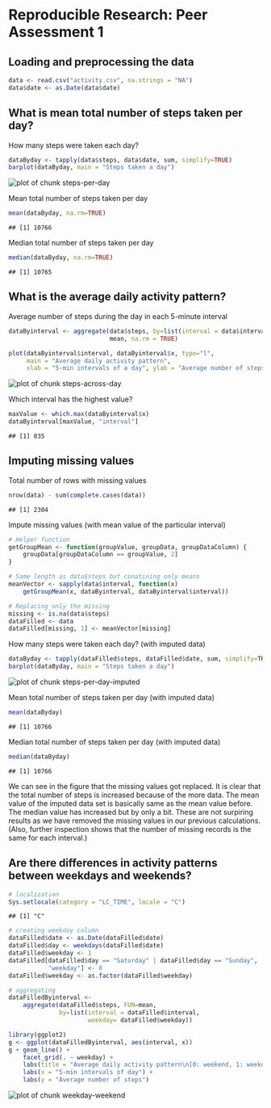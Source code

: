 # Reproducible Research: Peer Assessment 1


## Loading and preprocessing the data

```r
data <- read.csv("activity.csv", na.strings = "NA")
data$date <- as.Date(data$date)
```


## What is mean total number of steps taken per day?
How many steps were taken each day?

```r
dataByday <- tapply(data$steps, data$date, sum, simplify=TRUE)
barplot(dataByday, main = "Steps taken a day")
```

![plot of chunk steps-per-day](figure/steps-per-day.png) 


Mean total number of steps taken per day

```r
mean(dataByday, na.rm=TRUE)
```

```
## [1] 10766
```


Median total number of steps taken per day

```r
median(dataByday, na.rm=TRUE)
```

```
## [1] 10765
```


## What is the average daily activity pattern?
Average number of steps during the day in each 5-minute interval

```r
dataByinterval <- aggregate(data$steps, by=list(interval = data$interval),
                            mean, na.rm = TRUE)

plot(dataByinterval$interval, dataByinterval$x, type="l",
     main = "Average daily activity pattern",
     xlab = "5-min intervals of a day", ylab = "Average number of steps")
```

![plot of chunk steps-across-day](figure/steps-across-day.png) 

Which interval has the highest value?

```r
maxValue <- which.max(dataByinterval$x)
dataByinterval[maxValue, "interval"]
```

```
## [1] 835
```


## Imputing missing values

Total number of rows with missing values

```r
nrow(data) - sum(complete.cases(data))
```

```
## [1] 2304
```

Impute missing values (with mean value of the particular interval)

```r
# Helper function
getGroupMean <- function(groupValue, groupData, groupDataColumn) {
    groupData[groupDataColumn == groupValue, 2]
}

# Same length as data$steps but conatining only means
meanVector <- sapply(data$interval, function(x)
    getGroupMean(x, dataByinterval, dataByinterval$interval))

# Replacing only the missing
missing <- is.na(data$steps)
dataFilled <- data
dataFilled[missing, 1] <- meanVector[missing]
```

How many steps were taken each day? (with imputed data)

```r
dataByday <- tapply(dataFilled$steps, dataFilled$date, sum, simplify=TRUE)
barplot(dataByday, main = "Steps taken a day")
```

![plot of chunk steps-per-day-imputed](figure/steps-per-day-imputed.png) 

Mean total number of steps taken per day (with imputed data)

```r
mean(dataByday)
```

```
## [1] 10766
```

Median total number of steps taken per day (with imputed data)

```r
median(dataByday)
```

```
## [1] 10766
```

We can see in the figure that the missing values got replaced. It is clear that the total number of steps is increased because of the more data.
The mean value of the imputed data set is basically same as the mean value before. The median value has increased but by only a bit. These are not surpiring results as we have removed the missing values in our previous calculations.
(Also, further inspection shows that the number of missing records is the same for each interval.)

## Are there differences in activity patterns between weekdays and weekends?

```r
# localization
Sys.setlocale(category = "LC_TIME", locale = "C")
```

```
## [1] "C"
```

```r
# creating weekday column
dataFilled$date <- as.Date(dataFilled$date)
dataFilled$day <- weekdays(dataFilled$date)
dataFilled$weekday <- 1
dataFilled[dataFilled$day == "Saturday" | dataFilled$day == "Sunday",
           "weekday"] <- 0
dataFilled$weekday <- as.factor(dataFilled$weekday)

# aggregating
dataFilledByinterval <- 
    aggregate(dataFilled$steps, FUN=mean,
              by=list(interval = dataFilled$interval,
                      weekday= dataFilled$weekday))

library(ggplot2)
g <- ggplot(dataFilledByinterval, aes(interval, x))
g + geom_line() +
    facet_grid(. ~ weekday) +
    labs(title = "Average daily activity pattern\n[0: weekend, 1: weekday]") +
    labs(x = "5-min intervals of day") +
    labs(y = "Average number of steps")
```

![plot of chunk weekday-weekend](figure/weekday-weekend.png) 

